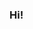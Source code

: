 

### Hi!

<!--
**Arkingco/Arkingco** is a ✨ _special_ ✨ repository because its `README.md` (this file) appears on your GitHub profile.

Here are some ideas to get you started:

내 깃 허브
[![kipark's 42 stats](https://badge42.vercel.app/api/v2/cl1luzwpl001109mpqna9yvdv/stats?cursusId=21&coalitionId=88)](https://github.com/JaeSeoKim/badge42)

- 🔭 I’m currently working on ...
- 🌱 I’m currently learning ...
- 👯 I’m looking to collaborate on ...
- 🤔 I’m looking for help with ...
- 💬 Ask me about ...
- 📫 How to reach me: ...
- 😄 Pronouns: ...
- ⚡ Fun fact: ...
-->
